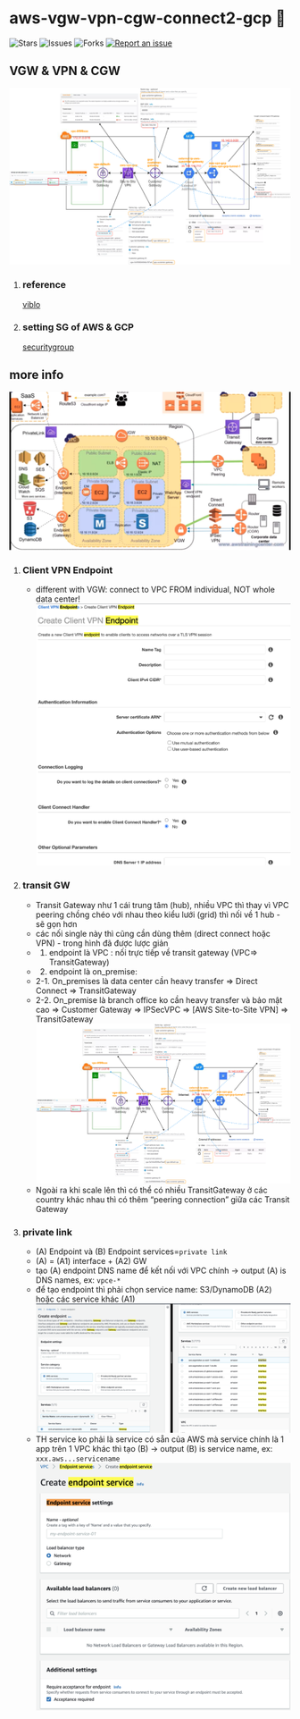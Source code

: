 # aws-vgw-vpn-cgw-connect2-gcp 🐳

![Stars](https://img.shields.io/github/stars/tquangdo/aws-vgw-vpn-cgw-connect2-gcp?color=f05340)
![Issues](https://img.shields.io/github/issues/tquangdo/aws-vgw-vpn-cgw-connect2-gcp?color=f05340)
![Forks](https://img.shields.io/github/forks/tquangdo/aws-vgw-vpn-cgw-connect2-gcp?color=f05340)
[![Report an issue](https://img.shields.io/badge/Support-Issues-green)](https://github.com/tquangdo/aws-vgw-vpn-cgw-connect2-gcp/issues/new)

## VGW & VPN & CGW
![overview](screenshots/overview.png)
1. ### reference
    [viblo](https://viblo.asia/p/aws-practice-connect-vpc-network-between-aws-and-gcp-use-vpn-gDVK2rM0KLj)
1. ### setting SG of AWS & GCP
    [securitygroup](https://viblo.asia/p/aws-practice-connect-vpc-network-between-aws-and-gcp-use-vpn-gDVK2rM0KLj#_enable-security-group-10)

## more info
![vpc](screenshots/vpc.png)
1. ### Client VPN Endpoint
    - different with VGW: connect to VPC FROM individual, NOT whole data center!
    ![vpn_ep](screenshots/vpn_ep.png)
1. ### transit GW
    - Transit Gateway như 1 cái trung tâm (hub), nhiều VPC thì thay vì VPC peering chồng chéo với nhau theo kiểu lưới (grid) thì nối về 1 hub - sẽ gọn hơn
    - các nối single này thì cũng cần dùng thêm (direct connect hoặc VPN) - trong hình đã được lược giản
    - 1. endpoint  là VPC : nối trực tiếp về transit gateway (VPC=> TransitGateway)
    - 2. endpoint là on_premise:
    - 2-1. On_premises là data center cần heavy transfer  => Direct Connect => TransitGateway
    - 2-2. On_premise là branch office ko cần heavy transfer và bảo mật cao => Customer Gateway => IPSecVPC => [AWS Site-to-Site VPN] => TransitGateway
    ![overview](screenshots/overview.png)
    - Ngoài ra khi scale lên thì có thể có nhiều TransitGateway ở các country khác nhau thì có thêm “peering connection” giữa các Transit Gateway
1. ### private link
    - (A) Endpoint và (B) Endpoint services=`private link`
    - (A) = (A1) interface + (A2) GW
    - tạo (A) endpoint DNS name để kết nối với VPC chính -> output (A) is DNS names, ex: `vpce-*`
    - để tạo endpoint thì phải chọn service name: S3/DynamoDB (A2) hoặc các service khác (A1)
    ![a1a2](screenshots/a1a2.png)
    - TH service ko phải là service có sẵn của AWS mà service chính là 1 app trên 1 VPC khác thì tạo (B) -> output (B) is service name, ex: `xxx.aws...servicename`
    ![plink](screenshots/plink.png)